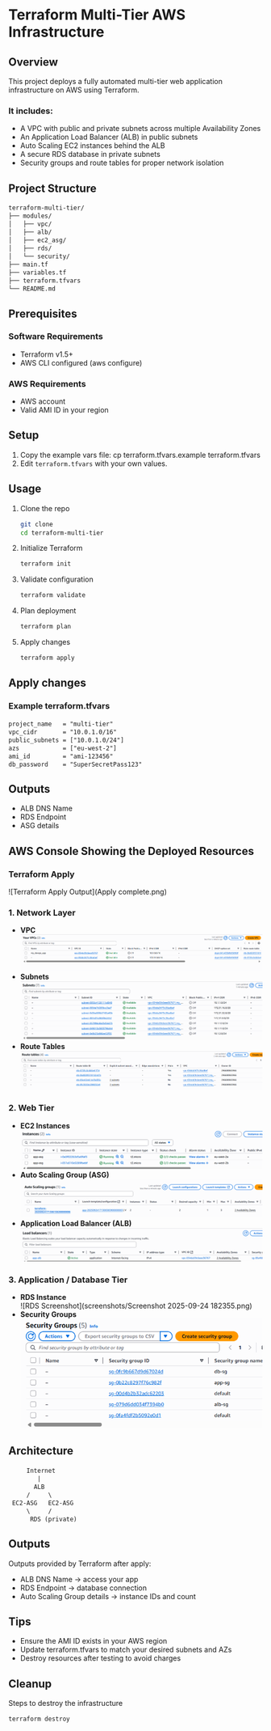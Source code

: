 # Terraform Multi-Tier AWS Infrastructure

## Overview
This project deploys a fully automated multi-tier web application infrastructure on AWS using Terraform. 
### It includes:
- A VPC with public and private subnets across multiple Availability Zones
- An Application Load Balancer (ALB) in public subnets
- Auto Scaling EC2 instances behind the ALB
- A secure RDS database in private subnets
- Security groups and route tables for proper network isolation

## Project Structure
```
terraform-multi-tier/
├── modules/
│   ├── vpc/
│   ├── alb/
│   ├── ec2_asg/
│   ├── rds/
│   └── security/
├── main.tf
├── variables.tf
├── terraform.tfvars
└── README.md
```

## Prerequisites
### Software Requirements
- Terraform v1.5+
- AWS CLI configured (aws configure)

### AWS Requirements
- AWS account
- Valid AMI ID in your region

## Setup 
1. Copy the example vars file:
   cp terraform.tfvars.example terraform.tfvars
2. Edit `terraform.tfvars` with your own values.

## Usage 
1. Clone the repo
     ```bash
     git clone 
     cd terraform-multi-tier
2. Initialize Terraform
    ```bash
    terraform init
3. Validate configuration
    ```bash
    terraform validate
4. Plan deployment
    ```bash
    terraform plan
5. Apply changes
    ```bash
    terraform apply 

## Apply changes
### Example terraform.tfvars
```hcl
project_name   = "multi-tier"
vpc_cidr       = "10.0.1.0/16"
public_subnets = ["10.0.1.0/24"]
azs            = ["eu-west-2"]
ami_id         = "ami-123456"
db_password    = "SuperSecretPass123"
```

## Outputs 
- ALB DNS Name 
- RDS Endpoint
- ASG details

## AWS Console Showing the Deployed Resources

### Terraform Apply
![Terraform Apply Output](Apply complete.png)

### 1. Network Layer
- **VPC**  
  ![VPC Screenshot](screenshots/VPC.png)
- **Subnets**  
  ![Subnets Screenshot](screenshots/Subnets.png)
- **Route Tables**  
  ![Route Tables Screenshot](screenshots/RT.png)

### 2. Web Tier
- **EC2 Instances**  
  ![EC2 Instances Screenshot](screenshots/Instances.png)
- **Auto Scaling Group (ASG)**  
  ![ASG Screenshot](screenshots/ASG.png)
- **Application Load Balancer (ALB)**  
  ![ALB Screenshot](screenshots/LB.png)

### 3. Application / Database Tier
- **RDS Instance**  
  ![RDS Screenshot](screenshots/Screenshot 2025-09-24 182355.png)
- **Security Groups**  
  ![Security Groups Screenshot](screenshots/SG.png)

## Architecture
         Internet
            |
           ALB
         /     \
     EC2-ASG   EC2-ASG
         \     /
          RDS (private)

## Outputs
Outputs provided by Terraform after apply:
- ALB DNS Name → access your app
- RDS Endpoint → database connection
- Auto Scaling Group details → instance IDs and count

## Tips
- Ensure the AMI ID exists in your AWS region
- Update terraform.tfvars to match your desired subnets and AZs
- Destroy resources after testing to avoid charges

## Cleanup
Steps to destroy the infrastructure
```bash
terraform destroy 


